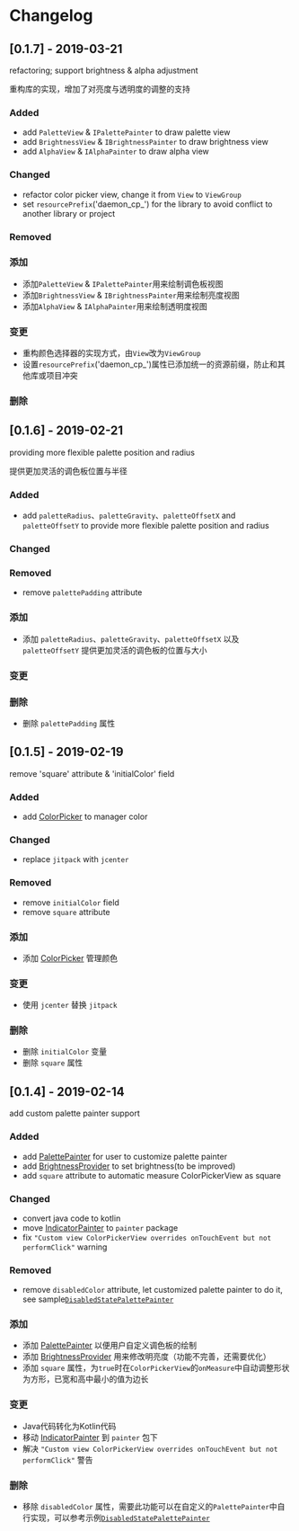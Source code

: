# Changelog

## [0.1.7] - 2019-03-21

refactoring; support brightness & alpha adjustment

重构库的实现，增加了对亮度与透明度的调整的支持

### Added

- add `PaletteView` & `IPalettePainter` to draw palette view
- add `BrightnessView` & `IBrightnessPainter` to draw brightness view
- add `AlphaView` & `IAlphaPainter` to draw alpha view

### Changed

- refactor color picker view, change it from `View` to `ViewGroup`
- set `resourcePrefix`('daemon_cp_') for the library to avoid conflict to another library or project

### Removed

### 添加

- 添加`PaletteView` & `IPalettePainter`用来绘制调色板视图
- 添加`BrightnessView` & `IBrightnessPainter`用来绘制亮度视图
- 添加`AlphaView` & `IAlphaPainter`用来绘制透明度视图

### 变更

- 重构颜色选择器的实现方式，由`View`改为`ViewGroup`
- 设置`resourcePrefix`('daemon_cp_')属性已添加统一的资源前缀，防止和其他库或项目冲突

### 删除


## [0.1.6] - 2019-02-21

providing more flexible palette position and radius

提供更加灵活的调色板位置与半径

### Added

- add `paletteRadius`、`paletteGravity`、`paletteOffsetX` and `paletteOffsetY` to provide more flexible palette position and radius

### Changed

### Removed

- remove `palettePadding` attribute

### 添加

- 添加 `paletteRadius`、`paletteGravity`、`paletteOffsetX` 以及 `paletteOffsetY` 提供更加灵活的调色板的位置与大小

### 变更

### 删除

- 删除 `palettePadding` 属性

## [0.1.5] - 2019-02-19

remove 'square' attribute & 'initialColor' field

### Added

- add [ColorPicker](https://github.com/daemon369/ColorPickerView/blob/master/colorpickerview/src/main/kotlin/me/daemon/colorpicker/internal/ColorPicker.kt) to manager color

### Changed

- replace `jitpack` with `jcenter`

### Removed

- remove `initialColor` field
- remove `square` attribute

### 添加

- 添加 [ColorPicker](https://github.com/daemon369/ColorPickerView/blob/master/colorpickerview/src/main/kotlin/me/daemon/colorpicker/internal/ColorPicker.kt) 管理颜色

### 变更

- 使用 `jcenter` 替换 `jitpack`

### 删除

- 删除 `initialColor` 变量
- 删除 `square` 属性

## [0.1.4] - 2019-02-14

add custom palette painter support

### Added

- add [PalettePainter](https://github.com/daemon369/ColorPickerView/blob/master/colorpickerview/src/main/kotlin/me/daemon/colorpicker/painter/PalettePainter.kt) for user to customize palette painter
- add [BrightnessProvider](https://github.com/daemon369/ColorPickerView/blob/master/colorpickerview/src/main/kotlin/me/daemon/colorpicker/BrightnessProvider.kt) to set brightness(to be improved)
- add `square` attribute to automatic measure ColorPickerView as square

### Changed

- convert java code to kotlin
- move [IndicatorPainter](https://github.com/daemon369/ColorPickerView/blob/master/colorpickerview/src/main/kotlin/me/daemon/colorpicker/painter/IndicatorPainter.kt) to `painter` package
- fix `"Custom view ColorPickerView overrides onTouchEvent but not performClick"` warning

### Removed

- remove `disabledColor` attribute, let customized palette painter to do it, see sample[`DisabledStatePalettePainter`](https://github.com/daemon369/ColorPickerView/blob/master/app/src/main/java/me/daemon/colorpicker/demo/DisabledStatePalettePainter.java)

### 添加

- 添加 [PalettePainter](https://github.com/daemon369/ColorPickerView/blob/master/colorpickerview/src/main/kotlin/me/daemon/colorpicker/painter/PalettePainter.kt) 以便用户自定义调色板的绘制
- 添加 [BrightnessProvider](https://github.com/daemon369/ColorPickerView/blob/master/colorpickerview/src/main/kotlin/me/daemon/colorpicker/BrightnessProvider.kt) 用来修改明亮度（功能不完善，还需要优化）
- 添加 `square` 属性，为`true`时在`ColorPickerView`的`onMeasure`中自动调整形状为方形，已宽和高中最小的值为边长

### 变更

- Java代码转化为Kotlin代码
- 移动 [IndicatorPainter](https://github.com/daemon369/ColorPickerView/blob/master/colorpickerview/src/main/kotlin/me/daemon/colorpicker/painter/IndicatorPainter.kt) 到 `painter` 包下
- 解决 `"Custom view ColorPickerView overrides onTouchEvent but not performClick"` 警告

### 删除

- 移除 `disabledColor` 属性，需要此功能可以在自定义的`PalettePainter`中自行实现，可以参考示例[`DisabledStatePalettePainter`](https://github.com/daemon369/ColorPickerView/blob/master/app/src/main/java/me/daemon/colorpicker/demo/DisabledStatePalettePainter.java)
